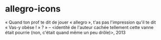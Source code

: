 allegro-icons
=============

« Quand ton prof te dit de jouer « allegro », t'as pas l'impression qu'il te dit « Vas-y obèse ! » ? » – &lt;identité de l'auteur cachée tellement cette vanne était pourrie (non, c'était quand même un peu drôle)>, 2013
